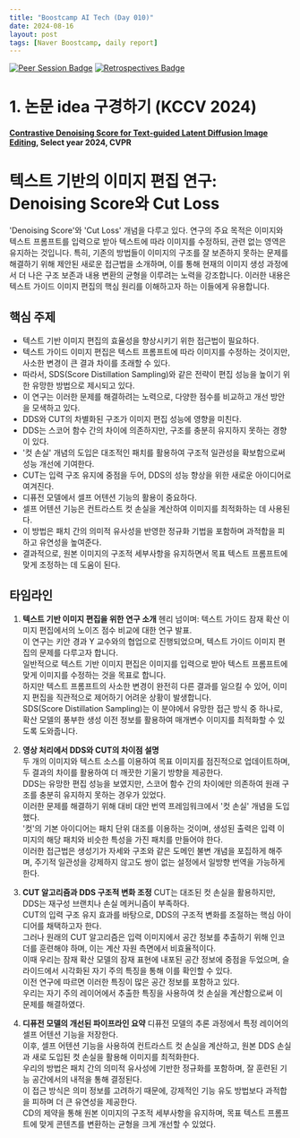 ```yaml
---
title: "Boostcamp AI Tech (Day 010)"
date: 2024-08-16
layout: post
tags: [Naver Boostcamp, daily report]
---
```


[![Peer Session Badge](https://img.shields.io/badge/Peer%20Session-CC527A?style=flat)](../peer_session/day010.html)
[![Retrospectives Badge](https://img.shields.io/badge/Retrospectives-6A0DAD?style=flat)](../Retrospectives/week2.html)

# 1. 논문 idea 구경하기 (KCCV 2024)
#### **[Contrastive Denoising Score for Text-guided Latent Diffusion Image Editing](https://cvpr.thecvf.com/virtual/2024/poster/31796)**, Select year 2024, CVPR
# 텍스트 기반의 이미지 편집 연구: Denoising Score와 Cut Loss
'Denoising Score'와 'Cut Loss' 개념을 다루고 있다. 연구의 주요 목적은 이미지와 텍스트 프롬프트를 입력으로 받아 텍스트에 따라 이미지를 수정하되, 관련 없는 영역은 유지하는 것입니다. 특히, 기존의 방법들이 이미지의 구조를 잘 보존하지 못하는 문제를 해결하기 위해 제안된 새로운 접근법을 소개하며, 이를 통해 현재의 이미지 생성 과정에서 더 나은 구조 보존과 내용 변환의 균형을 이루려는 노력을 강조합니다. 이러한 내용은 텍스트 가이드 이미지 편집의 핵심 원리를 이해하고자 하는 이들에게 유용합니다.

## 핵심 주제

- 텍스트 기반 이미지 편집의 효율성을 향상시키기 위한 접근법이 필요하다.
- 텍스트 가이드 이미지 편집은 텍스트 프롬프트에 따라 이미지를 수정하는 것이지만, 사소한 변경이 큰 결과 차이를 초래할 수 있다.
- 따라서, SDS(Score Distillation Sampling)와 같은 전략이 편집 성능을 높이기 위한 유망한 방법으로 제시되고 있다.
- 이 연구는 이러한 문제를 해결하려는 노력으로, 다양한 점수를 비교하고 개선 방안을 모색하고 있다.
- DDS와 CUT의 차별화된 구조가 이미지 편집 성능에 영향을 미친다.
- DDS는 스코어 함수 간의 차이에 의존하지만, 구조를 충분히 유지하지 못하는 경향이 있다.
- '컷 손실' 개념의 도입은 대조적인 패치를 활용하여 구조적 일관성을 확보함으로써 성능 개선에 기여한다.
- CUT는 입력 구조 유지에 중점을 두어, DDS의 성능 향상을 위한 새로운 아이디어로 여겨진다.
- 디퓨전 모델에서 셀프 어텐션 기능의 활용이 중요하다.
- 셀프 어텐션 기능은 컨트라스트 컷 손실을 계산하여 이미지를 최적화하는 데 사용된다.
- 이 방법은 패치 간의 의미적 유사성을 반영한 정규화 기법을 포함하며 과적합을 피하고 유연성을 높여준다.
- 결과적으로, 원본 이미지의 구조적 세부사항을 유지하면서 목표 텍스트 프롬프트에 맞게 조정하는 데 도움이 된다.

## 타임라인

1. **텍스트 기반 이미지 편집을 위한 연구 소개** 
    헨리 넘이며: 텍스트 가이드 잠재 확산 이미지 편집에서의 노이즈 점수 비교에 대한 연구 발표.  
    이 연구는 키안 경과 Y 교수와의 협업으로 진행되었으며, 텍스트 가이드 이미지 편집의 문제를 다루고자 합니다.  
    일반적으로 텍스트 기반 이미지 편집은 이미지를 입력으로 받아 텍스트 프롬프트에 맞게 이미지를 수정하는 것을 목표로 합니다.  
    하지만 텍스트 프롬프트의 사소한 변경이 완전히 다른 결과를 일으킬 수 있어, 이미지 편집을 직관적으로 제어하기 어려운 상황이 발생합니다.  
    SDS(Score Distillation Sampling)는 이 분야에서 유망한 접근 방식 중 하나로, 확산 모델의 풍부한 생성 이전 정보를 활용하여 매개변수 이미지를 최적화할 수 있도록 도와줍니다.

2. **영상 처리에서 DDS와 CUT의 차이점 설명**  
    두 개의 이미지와 텍스트 소스를 이용하여 목표 이미지를 점진적으로 업데이트하며, 두 결과의 차이를 활용하여 더 깨끗한 기울기 방향을 제공한다.  
    DDS는 유망한 편집 성능을 보였지만, 스코어 함수 간의 차이에만 의존하여 원래 구조를 충분히 유지하지 못하는 경우가 있었다.  
    이러한 문제를 해결하기 위해 대비 대안 번역 프레임워크에서 '컷 손실' 개념을 도입했다.  
    '컷'의 기본 아이디어는 패치 단위 대조를 이용하는 것이며, 생성된 출력은 입력 이미지의 해당 패치와 비슷한 특성을 가진 패치를 만들어야 한다.  
    이러한 접근법은 생성기가 자세와 구조와 같은 도메인 불변 개념을 포집하게 해주며, 주기적 일관성을 강제하지 않고도 쌍이 없는 설정에서 일방향 번역을 가능하게 한다.

3. **CUT 알고리즘과 DDS 구조적 변화 조정** 
    CUT는 대조된 컷 손실을 활용하지만, DDS는 재구성 브랜치나 손실 메커니즘이 부족하다.  
    CUT의 입력 구조 유지 효과를 바탕으로, DDS의 구조적 변화를 조절하는 핵심 아이디어를 채택하고자 한다.  
    그러나 원래의 CUT 알고리즘은 입력 이미지에서 공간 정보를 추출하기 위해 인코더를 훈련해야 하며, 이는 계산 자원 측면에서 비효율적이다.  
    이때 우리는 잠재 확산 모델의 잠재 표현에 내포된 공간 정보에 중점을 두었으며, 슬라이드에서 시각화된 자기 주의 특징을 통해 이를 확인할 수 있다.  
    이전 연구에 따르면 이러한 특징이 많은 공간 정보를 포함하고 있다.  
    우리는 자기 주의 레이어에서 추출한 특징을 사용하여 컷 손실을 계산함으로써 이 문제를 해결하였다.

4. **디퓨전 모델의 개선된 파이프라인 요약** 
    디퓨전 모델의 추론 과정에서 특정 레이어의 셀프 어텐션 기능을 저장한다.  
    이후, 셀프 어텐션 기능을 사용하여 컨트라스트 컷 손실을 계산하고, 원본 DDS 손실과 새로 도입된 컷 손실을 활용해 이미지를 최적화한다.  
    우리의 방법은 패치 간의 의미적 유사성에 기반한 정규화를 포함하며, 잘 훈련된 기능 공간에서의 내적을 통해 결정된다.  
    이 접근 방식은 의미 정보를 고려하기 때문에, 강제적인 기능 유도 방법보다 과적합을 피하며 더 큰 유연성을 제공한다.  
    CD의 제약을 통해 원본 이미지의 구조적 세부사항을 유지하며, 목표 텍스트 프롬프트에 맞게 콘텐츠를 변환하는 균형을 크게 개선할 수 있었다.
